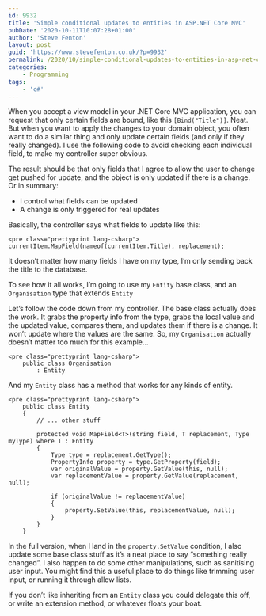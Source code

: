 ```yaml
---
id: 9932
title: 'Simple conditional updates to entities in ASP.NET Core MVC'
pubDate: '2020-10-11T10:07:28+01:00'
author: 'Steve Fenton'
layout: post
guid: 'https://www.stevefenton.co.uk/?p=9932'
permalink: /2020/10/simple-conditional-updates-to-entities-in-asp-net-core-mvc/
categories:
    - Programming
tags:
    - 'c#'
---
```


When you accept a view model in your .NET Core MVC application, you can request that only certain fields are bound, like this `[Bind("Title")]`. Neat. But when you want to apply the changes to your domain object, you often want to do a similar thing and only update certain fields (and only if they really changed). I use the following code to avoid checking each individual field, to make my controller super obvious.

The result should be that only fields that I agree to allow the user to change get pushed for update, and the object is only updated if there is a change. Or in summary:

- I control what fields can be updated
- A change is only triggered for real updates

Basically, the controller says what fields to update like this:

```
<pre class="prettyprint lang-csharp">
currentItem.MapField(nameof(currentItem.Title), replacement);
```

It doesn’t matter how many fields I have on my type, I’m only sending back the title to the database.

To see how it all works, I’m going to use my `Entity` base class, and an `Organisation` type that extends `Entity`

Let’s follow the code down from my controller. The base class actually does the work. It grabs the property info from the type, grabs the local value and the updated value, compares them, and updates them if there is a change. It won’t update where the values are the same. So, my `Organisation` actually doesn’t matter too much for this example…

```
<pre class="prettyprint lang-csharp">
    public class Organisation
        : Entity
```

And my `Entity` class has a method that works for any kinds of entity.

```
<pre class="prettyprint lang-csharp">
    public class Entity
    {
        // ... other stuff

        protected void MapField<T>(string field, T replacement, Type myType) where T : Entity
        {
            Type type = replacement.GetType();
            PropertyInfo property = type.GetProperty(field);
            var originalValue = property.GetValue(this, null);
            var replacementValue = property.GetValue(replacement, null);

            if (originalValue != replacementValue)
            {
                property.SetValue(this, replacementValue, null);
            }
        }
    }
```

In the full version, when I land in the `property.SetValue` condition, I also update some base class stuff as it’s a neat place to say “something really changed”. I also happen to do some other manipulations, such as sanitising user input. You might find this a useful place to do things like trimming user input, or running it through allow lists.

If you don’t like inheriting from an `Entity` class you could delegate this off, or write an extension method, or whatever floats your boat.